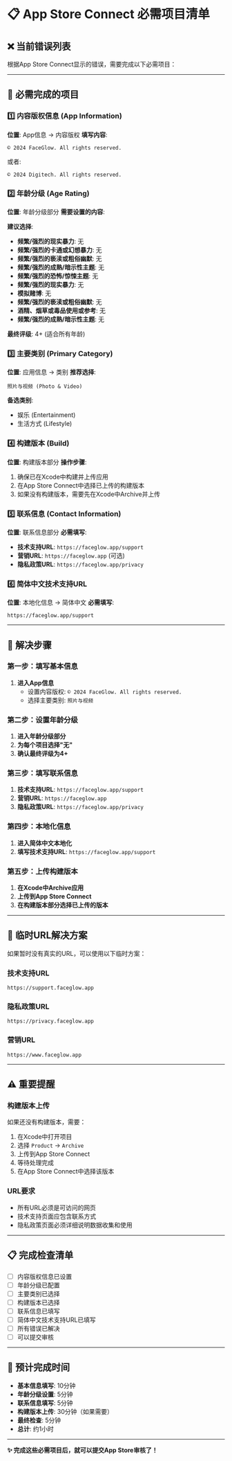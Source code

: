 # 📋 App Store Connect 必需项目清单

## ❌ 当前错误列表

根据App Store Connect显示的错误，需要完成以下必需项目：

---

## 🔧 必需完成的项目

### 1️⃣ **内容版权信息** (App Information)
**位置**: App信息 → 内容版权
**填写内容**:
```
© 2024 FaceGlow. All rights reserved.
```
或者:
```
© 2024 Digitech. All rights reserved.
```

### 2️⃣ **年龄分级** (Age Rating)
**位置**: 年龄分级部分
**需要设置的内容**:

**建议选择**:
- **频繁/强烈的现实暴力**: 无
- **频繁/强烈的卡通或幻想暴力**: 无  
- **频繁/强烈的亵渎或粗俗幽默**: 无
- **频繁/强烈的成熟/暗示性主题**: 无
- **频繁/强烈的恐怖/惊悚主题**: 无
- **频繁/强烈的现实暴力**: 无
- **模拟赌博**: 无
- **频繁/强烈的亵渎或粗俗幽默**: 无
- **酒精、烟草或毒品使用或参考**: 无
- **频繁/强烈的成熟/暗示性主题**: 无

**最终评级**: 4+ (适合所有年龄)

### 3️⃣ **主要类别** (Primary Category)
**位置**: 应用信息 → 类别
**推荐选择**:
```
照片与视频 (Photo & Video)
```

**备选类别**:
- 娱乐 (Entertainment)
- 生活方式 (Lifestyle)

### 4️⃣ **构建版本** (Build)
**位置**: 构建版本部分
**操作步骤**:
1. 确保已在Xcode中构建并上传应用
2. 在App Store Connect中选择已上传的构建版本
3. 如果没有构建版本，需要先在Xcode中Archive并上传

### 5️⃣ **联系信息** (Contact Information)
**位置**: 联系信息部分
**必需填写**:
- **技术支持URL**: `https://faceglow.app/support`
- **营销URL**: `https://faceglow.app` (可选)
- **隐私政策URL**: `https://faceglow.app/privacy`

### 6️⃣ **简体中文技术支持URL**
**位置**: 本地化信息 → 简体中文
**必需填写**:
```
https://faceglow.app/support
```

---

## 🚀 解决步骤

### 第一步：填写基本信息
1. **进入App信息**
   - 设置内容版权: `© 2024 FaceGlow. All rights reserved.`
   - 选择主要类别: `照片与视频`

### 第二步：设置年龄分级
1. **进入年龄分级部分**
2. **为每个项目选择"无"**
3. **确认最终评级为4+**

### 第三步：填写联系信息
1. **技术支持URL**: `https://faceglow.app/support`
2. **营销URL**: `https://faceglow.app`
3. **隐私政策URL**: `https://faceglow.app/privacy`

### 第四步：本地化信息
1. **进入简体中文本地化**
2. **填写技术支持URL**: `https://faceglow.app/support`

### 第五步：上传构建版本
1. **在Xcode中Archive应用**
2. **上传到App Store Connect**
3. **在构建版本部分选择已上传的版本**

---

## 📝 临时URL解决方案

如果暂时没有真实的URL，可以使用以下临时方案：

### 技术支持URL
```
https://support.faceglow.app
```

### 隐私政策URL
```
https://privacy.faceglow.app
```

### 营销URL
```
https://www.faceglow.app
```

---

## ⚠️ 重要提醒

### 构建版本上传
如果还没有构建版本，需要：
1. 在Xcode中打开项目
2. 选择 `Product` → `Archive`
3. 上传到App Store Connect
4. 等待处理完成
5. 在App Store Connect中选择该版本

### URL要求
- 所有URL必须是可访问的网页
- 技术支持页面应包含联系方式
- 隐私政策页面必须详细说明数据收集和使用

---

## 📋 完成检查清单

- [ ] 内容版权信息已设置
- [ ] 年龄分级已配置
- [ ] 主要类别已选择
- [ ] 构建版本已选择
- [ ] 联系信息已填写
- [ ] 简体中文技术支持URL已填写
- [ ] 所有错误已解决
- [ ] 可以提交审核

---

## 🎯 预计完成时间

- **基本信息填写**: 10分钟
- **年龄分级设置**: 5分钟
- **联系信息填写**: 5分钟
- **构建版本上传**: 30分钟（如果需要）
- **最终检查**: 5分钟
- **总计**: 约1小时

---

**✨ 完成这些必需项目后，就可以提交App Store审核了！**
